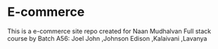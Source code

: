 # E-commerce
This is a e-commerce site repo created for Naan Mudhalvan
Full stack course by Batch A56:
Joel John
,Johnson Edison
,Kalaivani
,Lavanya 
